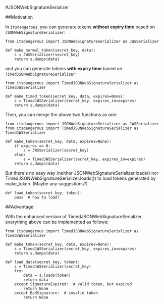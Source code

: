 #JSONWebSignatureSerializer

##Motivation

In `itsdangerous`, you can generate tokens **without expiry time** based on `JSONWebSignatureSerializer`:

	from itsdangerous import JSONWebSignatureSerializer as JWSSerializer
	
	def make_normal_token(secret_key, data):
	    s = JWSSerializer(secret_key)
	    return s.dumps(data)
and you can generate tokens **with expiry time** based on `TimedJSONWebSignatureSerializer`:

	from itsdangerous import TimedJSONWebSignatureSerializer as TimedJWSSerializer
	
	def make_timed_token(secret_key, data, expires=None):
	    s = TimedJWSSerializer(secret_key, expires_in=expires)
	    return s.dumps(data)
Then, you can merge the above two functions as one:

	from itsdangerous import JSONWebSignatureSerializer as JWSSerializer
	from itsdangerous import TimedJSONWebSignatureSerializer as TimedJWSSerializer
	
	def make_token(secret_key, data, expires=None):
	    if expires == 0:
	        s = JWSSerializer(secret_key)
	    else:
	        s = TimedJWSSerializer(secret_key, expires_in=expires)
	    return s.dumps(data)
But there's no easy way (neither JSONWebSignatureSerializer.loads() nor TimedJSONWebSignatureSerializer.loads()) to load tokens generated by make_token. (Maybe any suggestions?)

	def load_token(secret_key, token):
	    pass  # how to load?
##Advantage

With the enhanced version of TimedJSONWebSignatureSerializer, everything above can be implemented as follows:

	from itsdangerous import TimedJSONWebSignatureSerializer as TimedJWSSerializer
	
	def make_token(secret_key, data, expires=None):
	    s = TimedJWSSerializer(secret_key, expires_in=expires)
	    return s.dumps(data)
	
	def load_data(secret_key, token):
	    s = TimedJWSSerializer(secret_key)
	    try:
	        data = s.loads(token)
	        return data
	    except SignatureExpired:  # valid token, but expired
	        return None
	    except BadSignature:  # invalid token
	        return None